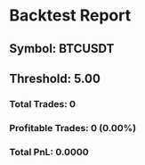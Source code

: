 # Backtest Report
## Symbol: BTCUSDT
## Threshold: 5.00
### Total Trades: 0
### Profitable Trades: 0 (0.00%)
### Total PnL: 0.0000
